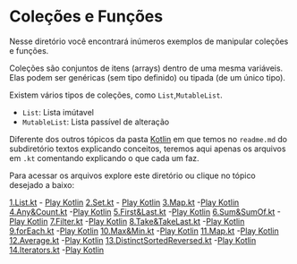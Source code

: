 # Coleções e Funções

Nesse diretório você encontrará inúmeros exemplos de manipular coleções e funções.

Coleções são conjuntos de itens (arrays) dentro de uma mesma variáveis. Elas podem ser genéricas (sem tipo definido) ou tipada (de um único tipo).

Existem vários tipos de coleções, como `List`,`MutableList`.

- `List`: Lista imútavel
- `MutableList`: Lista passível de alteração

Diferente dos outros tópicos da pasta [Kotlin](../../Kotlin/) em que temos no `readme.md` do subdiretório textos explicando conceitos, teremos aqui apenas os arquivos em `.kt` comentando explicando o que cada um faz.

Para acessar os arquivos explore este diretório ou clique no tópico desejado a baixo:

[1.List.kt](./1.List.kt) - [Play Kotlin](https://pl.kotl.in/xjzbqxfgn)
[2.Set.kt](./2.Set.kt) - [Play Kotlin](https://pl.kotl.in/CeO22rWQY)
[3.Map.kt](./3.Map.kt) -[Play Kotlin](https://pl.kotl.in/ThFdVBq9a)
[4.Any&Count.kt](./4.Any&Count.kt) -[Play Kotlin](https://pl.kotl.in/FVI044KZB)
[5.First&Last.kt](./5.First&Last.kt) -[Play Kotlin](https://pl.kotl.in/fUTfD4R2O)
[6.Sum&SumOf.kt](./6.Sum&SumOf.kt) -[Play Kotlin](https://pl.kotl.in/n4OwDSEZh)
[7.Filter.kt](./7.Filter.kt) -[Play Kotlin](https://pl.kotl.in/JzmQ7OMa-)
[8.Take&TakeLast.kt](./8.Take&TakeLast.kt) -[Play Kotlin](https://pl.kotl.in/DD-OWCbyG)
[9.forEach.kt](./9.forEach.kt) -[Play Kotlin](https://pl.kotl.in/o7fU5pmn8)
[10.Max&Min.kt](./10.Max&Min.kt) -[Play Kotlin](https://pl.kotl.in/2TlqsuzZo)
[11.Map.kt](./11.Map.kt) -[Play Kotlin](https://pl.kotl.in/pjzggOj-i)
[12.Average.kt](./12.Average.kt) -[Play Kotlin](https://pl.kotl.in/_5dVJ0fuz)
[13.DistinctSortedReversed.kt](./13.DistinctSortedReversed.kt) -[Play Kotlin](https://pl.kotl.in/zH72UugS8)
[14.Iterators.kt](./14.Iterators.kt) -[Play Kotlin](https://pl.kotl.in/OGc6k_H9T)

